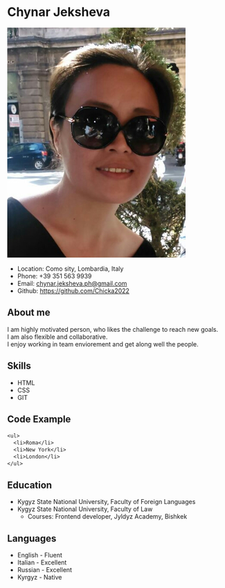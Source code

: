 # Chynar Jeksheva
![my_photo](/image/Image_foto2.png)
- Location: Como sity, Lombardia, Italy
- Phone: +39 351 563 9939
- Email: chynar.jeksheva.ph@gmail.com
- Github: https://github.com/Chicka2022
## About me
I am highly motivated person, who likes the challenge to reach new goals.  
I am also flexible and collaborative.  
I enjoy working in team enviorement and get along well the people.
## Skills
- HTML
- CSS
- GIT
## Code Example
```
<ul>
  <li>Roma</li>
  <li>New York</li>
  <li>London</li>
</ul>
```
## Education
- Kygyz State National University, Faculty of Foreign Languages
- Kygyz State National University, Faculty of Law
  - Courses: Frontend developer, Jyldyz Academy, Bishkek
## Languages
- English - Fluent
- Italian - Excellent
- Russian - Excellent
- Kyrgyz - Native 
